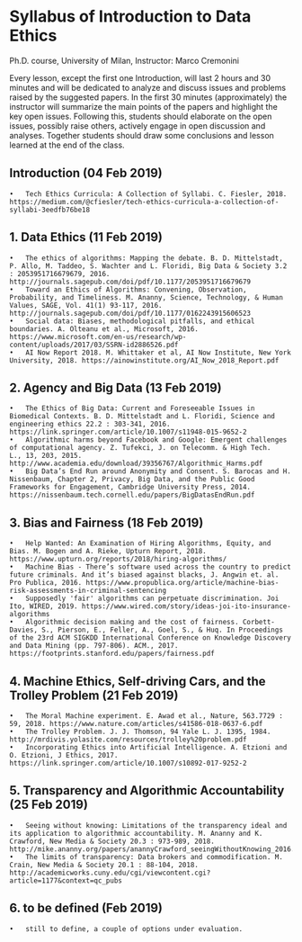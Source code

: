 # Syllabus of Introduction to Data Ethics 
Ph.D. course, University of Milan, 
Instructor: Marco Cremonini

Every lesson, except the first one Introduction, will last 2 hours and 30 minutes and will be dedicated to analyze and discuss issues and problems raised by the suggested papers.
In the first 30 minutes (approximately) the instructor will summarize the main points of the papers and highlight the key open issues. Following this, students should elaborate on the open issues, possibly raise others, actively engage in open discussion and analyses. Together students should draw some conclusions and lesson learned at the end of the class. 

## Introduction (04 Feb 2019)

	•	Tech Ethics Curricula: A Collection of Syllabi. C. Fiesler, 2018. https://medium.com/@cfiesler/tech-ethics-curricula-a-collection-of-syllabi-3eedfb76be18

## 1. Data Ethics (11 Feb 2019)

	•	The ethics of algorithms: Mapping the debate. B. D. Mittelstadt, P. Allo, M. Taddeo, S. Wachter and L. Floridi, Big Data & Society 3.2 : 2053951716679679, 2016. http://journals.sagepub.com/doi/pdf/10.1177/2053951716679679
	•	Toward an Ethics of Algorithms: Convening, Observation, Probability, and Timeliness. M. Ananny, Science, Technology, & Human Values, SAGE, Vol. 41(1) 93-117, 2016. http://journals.sagepub.com/doi/pdf/10.1177/0162243915606523
	•	Social data: Biases, methodological pitfalls, and ethical boundaries. A. Olteanu et al., Microsoft, 2016. https://www.microsoft.com/en-us/research/wp-content/uploads/2017/03/SSRN-id2886526.pdf
	•	AI Now Report 2018. M. Whittaker et al, AI Now Institute, New York University, 2018. https://ainowinstitute.org/AI_Now_2018_Report.pdf

## 2. Agency and Big Data (13 Feb 2019)

	•	The Ethics of Big Data: Current and Foreseeable Issues in Biomedical Contexts. B. D. Mittelstadt and L. Floridi, Science and engineering ethics 22.2 : 303-341, 2016. https://link.springer.com/article/10.1007/s11948-015-9652-2
	•	Algorithmic harms beyond Facebook and Google: Emergent challenges of computational agency. Z. Tufekci, J. on Telecomm. & High Tech. L., 13, 203, 2015. http://www.academia.edu/download/39356767/Algorithmic_Harms.pdf
	•	Big Data’s End Run around Anonymity and Consent. S. Barocas and H. Nissenbaum, Chapter 2, Privacy, Big Data, and the Public Good Frameworks for Engagement, Cambridge University Press, 2014. https://nissenbaum.tech.cornell.edu/papers/BigDatasEndRun.pdf

## 3. Bias and Fairness (18 Feb 2019)

	•	Help Wanted: An Examination of Hiring Algorithms, Equity, and Bias. M. Bogen and A. Rieke, Upturn Report, 2018. https://www.upturn.org/reports/2018/hiring-algorithms/
	•	Machine Bias - There’s software used across the country to predict future criminals. And it’s biased against blacks, J. Angwin et. al. Pro Publica, 2016. https://www.propublica.org/article/machine-bias-risk-assessments-in-criminal-sentencing
	•	Supposedly 'fair' algorithms can perpetuate discrimination. Joi Ito, WIRED, 2019. https://www.wired.com/story/ideas-joi-ito-insurance-algorithms
	•	Algorithmic decision making and the cost of fairness. Corbett-Davies, S., Pierson, E., Feller, A., Goel, S., & Huq. In Proceedings of the 23rd ACM SIGKDD International Conference on Knowledge Discovery and Data Mining (pp. 797-806). ACM., 2017. https://footprints.stanford.edu/papers/fairness.pdf

## 4. Machine Ethics, Self-driving Cars, and the Trolley Problem (21 Feb 2019)

	•	The Moral Machine experiment. E. Awad et al., Nature, 563.7729 : 59, 2018. https://www.nature.com/articles/s41586-018-0637-6.pdf
	•	The Trolley Problem. J. J. Thomson, 94 Yale L. J. 1395, 1984. http://mrdivis.yolasite.com/resources/trolley%20problem.pdf
	•	Incorporating Ethics into Artificial Intelligence. A. Etzioni and O. Etzioni, J Ethics, 2017. https://link.springer.com/article/10.1007/s10892-017-9252-2

## 5. Transparency and Algorithmic Accountability (25 Feb 2019)

	•	Seeing without knowing: Limitations of the transparency ideal and its application to algorithmic accountability. M. Ananny and K. Crawford, New Media & Society 20.3 : 973-989, 2018. http://mike.ananny.org/papers/anannyCrawford_seeingWithoutKnowing_2016.pdf
	•	The limits of transparency: Data brokers and commodification. M. Crain, New Media & Society 20.1 : 88-104, 2018. http://academicworks.cuny.edu/cgi/viewcontent.cgi?article=1177&context=qc_pubs

## 6. to be defined (Feb 2019)

	•	still to define, a couple of options under evaluation.
